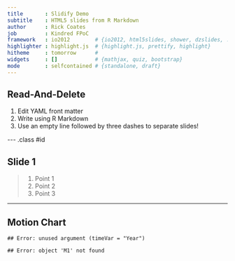 ```yaml
---
title       : Slidify Demo
subtitle    : HTML5 slides from R Markdown
author      : Rick Coates
job         : Kindred FPoC
framework   : io2012        # {io2012, html5slides, shower, dzslides, ...}
highlighter : highlight.js  # {highlight.js, prettify, highlight}
hitheme     : tomorrow      # 
widgets     : []            # {mathjax, quiz, bootstrap}
mode        : selfcontained # {standalone, draft}
---
```


## Read-And-Delete

1. Edit YAML front matter
2. Write using R Markdown
3. Use an empty line followed by three dashes to separate slides!

--- .class #id 

## Slide 1

> 1. Point 1
> 2. Point 2
> 3. Point 3

---

## Motion Chart


```
## Error: unused argument (timeVar = "Year")
```

```
## Error: object 'M1' not found
```






